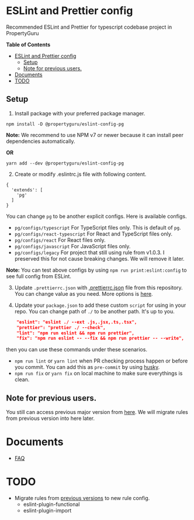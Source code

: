 # ESLint and Prettier config

Recommended ESLint and Prettier for typescript codebase project in PropertyGuru

**Table of Contents**

- [ESLint and Prettier config](#eslint-and-prettier-config)
  - [Setup](#setup)
  - [Note for previous users.](#note-for-previous-users)
- [Documents](#documents)
- [TODO](#todo)

## Setup

1. Install package with your preferred package manager.

```
npm install -D @propertyguru/eslint-config-pg
```

**Note:** We recommend to use NPM v7 or newer because it can install peer dependencies automatically.

**OR**

```
yarn add --dev @propertyguru/eslint-config-pg
```

2. Create or modify .eslintrc.js file with following content.

```
{
  'extends': [
    'pg'
  ]
}
```

You can change `pg` to be another explicit configs. Here is available configs.

- `pg/configs/typescript` For TypeScript files only. This is default of `pg`.
- `pg/configs/react-typescript` For React and TypeScript files only.
- `pg/configs/react` For React files only.
- `pg/configs/javascript` For JavaScript files only.
- `pg/configs/legacy` For project that still using rule from v1.0.3. I preserved this for not cause breaking changes. We will remove it later.

**Note:** You can test above configs by using `npm run print:eslint:config` to see full config from ESLint.

3. Update `.prettierrc.json` with [.prettierrc.json](./.prettierrc.json) file from this repository. You can change value as you need. More options is [here](https://prettier.io/docs/en/options.html).

4. Update your `package.json` to add these custom `script` for using in your repo. You can change path of `./` to be another path. It's up to you.

```JSON
    "eslint": "eslint ./ --ext .js,.jsx,.ts,.tsx",
    "prettier": "prettier ./ --check",
    "lint": "npm run eslint && npm run prettier",
    "fix": "npm run eslint -- --fix && npm run prettier -- --write",
```

then you can use these commands under these scenarios.

- `npm run lint` or `yarn lint` when PR checking process happen or before you commit. You can add this as `pre-commit` by using [husky](https://typicode.github.io/husky/).
- `npm run fix` or `yarn fix` on local machine to make sure everythings is clean.

## Note for previous users.

You still can access previous major version from [here](https://github.com/propertyguru/eslint-config-pg/tree/v1.0.3). We will migrate rules from previous version into here later.

# Documents

- [FAQ](./docs/FAQ.md)

# TODO

- Migrate rules from [previous versions](https://github.com/propertyguru/eslint-config-pg/tree/v1.0.3) to new rule config.
  - eslint-plugin-functional
  - eslint-plugin-import
